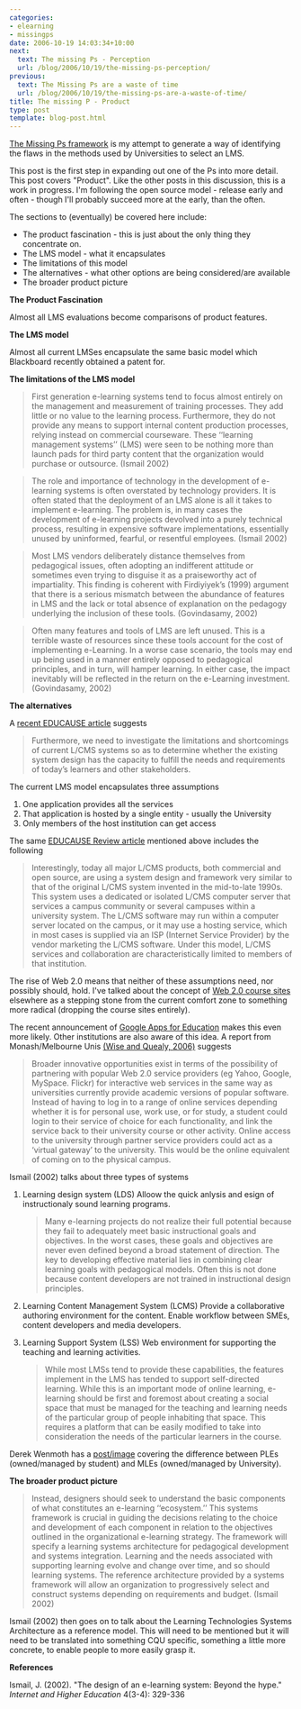 ```yaml
---
categories:
- elearning
- missingps
date: 2006-10-19 14:03:34+10:00
next:
  text: The missing Ps - Perception
  url: /blog/2006/10/19/the-missing-ps-perception/
previous:
  text: The Missing Ps are a waste of time
  url: /blog/2006/10/19/the-missing-ps-are-a-waste-of-time/
title: The missing P - Product
type: post
template: blog-post.html
---
```

[The Missing Ps framework](http://cq-pan.cqu.edu.au/david-jones/blog/?p=52) is my attempt to generate a way of identifying the flaws in the methods used by Universities to select an LMS.

This post is the first step in expanding out one of the Ps into more detail. This post covers "Product". Like the other posts in this discussion, this is a work in progress. I'm following the open source model - release early and often - though I'll probably succeed more at the early, than the often.

The sections to (eventually) be covered here include:

- The product fascination - this is just about the only thing they concentrate on.
- The LMS model - what it encapsulates
- The limitations of this model
- The alternatives - what other options are being considered/are available
- The broader product picture

**The Product Fascination**

Almost all LMS evaluations become comparisons of product features.

**The LMS model**

Almost all current LMSes encapsulate the same basic model which Blackboard recently obtained a patent for.

**The limitations of the LMS model**

> First generation e-learning systems tend to focus almost entirely on the management and measurement of training processes. They add little or no value to the learning process. Furthermore, they do not provide any means to support internal content production processes, relying instead on commercial courseware. These ‘‘learning management systems’’ (LMS) were seen to be nothing more than launch pads for third party content that the organization would purchase or outsource. (Ismail 2002)

> The role and importance of technology in the development of e-learning systems is often overstated by technology providers. It is often stated that the deployment of an LMS alone is all it takes to implement e-learning. The problem is, in many cases the development of e-learning projects devolved into a purely technical process, resulting in expensive software implementations, essentially unused by uninformed, fearful, or resentful employees. (Ismail 2002)

> Most LMS vendors deliberately distance themselves from pedagogical issues, often adopting an indifferent attitude or sometimes even trying to disguise it as a praiseworthy act of impartiality. This finding is coherent with Firdiyiyek’s (1999) argument that there is a serious mismatch between the abundance of features in LMS and the lack or total absence of explanation on the pedagogy underlying the inclusion of these tools. (Govindasamy, 2002)

> Often many features and tools of LMS are left unused. This is a terrible waste of resources since these tools account for the cost of implementing e-Learning. In a worse case scenario, the tools may end up being used in a manner entirely opposed to pedagogical principles, and in turn, will hamper learning. In either case, the impact inevitably will be reflected in the return on the e-Learning investment. (Govindasamy, 2002)

**The alternatives**

A [recent EDUCAUSE article](http://www.educause.edu/er/erm06/erm0643.asp) suggests

> Furthermore, we need to investigate the limitations and shortcomings of current L/CMS systems so as to determine whether the existing system design has the capacity to fulfill the needs and requirements of today’s learners and other stakeholders.

The current LMS model encapsulates three assumptions

1. One application provides all the services
2. That application is hosted by a single entity - usually the University
3. Only members of the host institution can get access

The same [EDUCAUSE Review article](http://www.educause.edu/er/erm06/erm0643.asp) mentioned above includes the following

> Interestingly, today all major L/CMS products, both commercial and open source, are using a system design and framework very similar to that of the original L/CMS system invented in the mid-to-late 1990s. This system uses a dedicated or isolated L/CMS computer server that services a campus community or several campuses within a university system. The L/CMS software may run within a computer server located on the campus, or it may use a hosting service, which in most cases is supplied via an ISP (Internet Service Provider) by the vendor marketing the L/CMS software. Under this model, L/CMS services and collaboration are characteristically limited to members of that institution.

The rise of Web 2.0 means that neither of these assumptions need, nor possibly should, hold. I've talked about the concept of [Web 2.0 course sites](http://cq-pan.cqu.edu.au/david-jones/blog/?p=15) elsewhere as a stepping stone from the current comfort zone to something more radical (dropping the course sites entirely).

The recent announcement of [Google Apps for Education](https://www.google.com/a/edu/) makes this even more likely. Other institutions are also aware of this idea. A report from Monash/Melbourne Unis [(Wise and Quealy, 2006)](http://www.infodiv.unimelb.edu.au/telars/talmet/melbmonash/media/LMSGovernanceFinalReport.pdf) suggests

> Broader innovative opportunities exist in terms of the possibility of partnering with popular Web 2.0 service providers (eg Yahoo, Google, MySpace. Flickr) for interactive web services in the same way as universities currently provide academic versions of popular software. Instead of having to log in to a range of online services depending whether it is for personal use, work use, or for study, a student could login to their service of choice for each functionality, and link the service back to their university course or other activity. Online access to the university through partner service providers could act as a ‘virtual gateway’ to the university. This would be the online equivalent of coming on to the physical campus.

Ismail (2002) talks about three types of systems

1. Learning design system (LDS) Alloow the quick anlysis and esign of instructionaly sound learning programs.
    
    > Many e-learning projects do not realize their full potential because they fail to adequately meet basic instructional goals and objectives. In the worst cases, these goals and objectives are never even defined beyond a broad statement of direction. The key to developing effective material lies in combining clear learning goals with pedagogical models. Often this is not done because content developers are not trained in instructional design principles.
    
2. Learning Content Management System (LCMS) Provide a collaborative authoring environment for the content. Enable workflow between SMEs, content developers and media developers.
3. Learning Support System (LSS) Web environment for supporting the teaching and learning activities.
    
    > While most LMSs tend to provide these capabilities, the features implement in the LMS has tended to support self-directed learning. While this is an important mode of online learning, e-learning should be first and foremost about creating a social space that must be managed for the teaching and learning needs of the particular group of people inhabiting that space. This requires a platform that can be easily modified to take into consideration the needs of the particular learners in the course.
    

Derek Wenmoth has a [post/image](http://blog.core-ed.net/derek/2006/10/ples_and_mles.html) covering the difference between PLEs (owned/managed by student) and MLEs (owned/managed by University).

**The broader product picture**

> Instead, designers should seek to understand the basic components of what constitutes an e-learning ‘‘ecosystem.’’ This systems framework is crucial in guiding the decisions relating to the choice and development of each component in relation to the objectives outlined in the organizational e-learning strategy. The framework will specify a learning systems architecture for pedagogical development and systems integration. Learning and the needs associated with supporting learning evolve and change over time, and so should learning systems. The reference architecture provided by a systems framework will allow an organization to progressively select and construct systems depending on requirements and budget. (Ismail 2002)

Ismail (2002) then goes on to talk about the Learning Technologies Systems Architecture as a reference model. This will need to be mentioned but it will need to be translated into something CQU specific, something a little more concrete, to enable people to more easily grasp it.

**References**

Ismail, J. (2002). "The design of an e-learning system: Beyond the hype." _Internet and Higher Education_ 4(3-4): 329-336